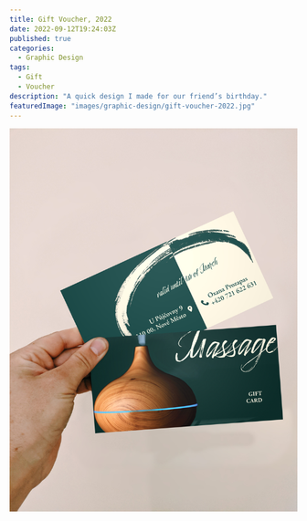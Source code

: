 ```yaml
---
title: Gift Voucher, 2022
date: 2022-09-12T19:24:03Z
published: true
categories:
  - Graphic Design
tags:
  - Gift
  - Voucher
description: "A quick design I made for our friend’s birthday."
featuredImage: "images/graphic-design/gift-voucher-2022.jpg"
---
```


![alt text](images/graphic-design/gift-voucher-2022.jpg "The gift voucher")

